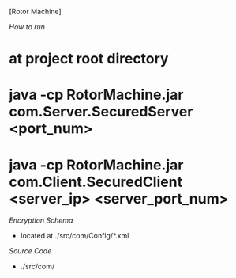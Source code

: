 [Rotor Machine]

*How to run*
# at project root directory
# java -cp RotorMachine.jar com.Server.SecuredServer <port_num>
# java -cp RotorMachine.jar com.Client.SecuredClient <server_ip> <server_port_num>
 

*Encryption Schema*
- located at ./src/com/Config/*.xml

*Source Code*
- ./src/com/
